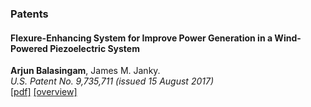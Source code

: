 ### Patents

#### Flexure-Enhancing System for Improve Power Generation in a Wind-Powered Piezoelectric System
<span class="me">**Arjun Balasingam**</span>, James M. Janky.
<br>
_U.S. Patent No. 9,735,711 (issued 15 August 2017)_
<br>
[\[pdf\]](pubs/piezo-patent.pdf)
[\[overview\]](https://patents.google.com/patent/US9735711B2)


